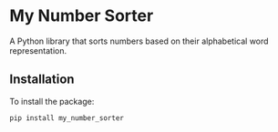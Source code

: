 # My Number Sorter

A Python library that sorts numbers based on their alphabetical word representation.

## Installation

To install the package:

```bash
pip install my_number_sorter
```
